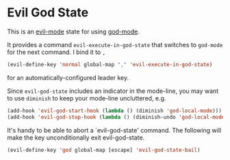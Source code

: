 # Evil God State

This is an [evil-mode][] state for using [god-mode][].

It provides a command `evil-execute-in-god-state` that switches to `god-mode` for the next command. I bind it to `,`

```lisp
(evil-define-key 'normal global-map "," 'evil-execute-in-god-state)
```

for an automatically-configured leader key.

Since `evil-god-state` includes an indicator in the mode-line, you may want to use `diminish` to keep your mode-line uncluttered, e.g.

```lisp
(add-hook 'evil-god-start-hook (lambda () (diminish 'god-local-mode)))
(add-hook 'evil-god-stop-hook (lambda () (diminish-undo 'god-local-mode)))
```

It's handy to be able to abort a `evil-god-state' command.  The following will make the <ESC> key unconditionally exit evil-god-state.

```lisp
(evil-define-key 'god global-map [escape] 'evil-god-state-bail)
```

[evil-mode]: https://gitorious.org/evil/
[god-mode]: https://github.com/chrisdone/god-mode
